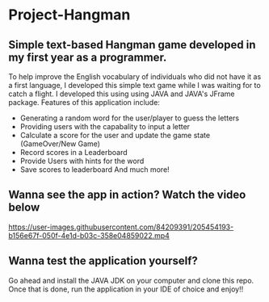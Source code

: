 # Project-Hangman
## Simple text-based Hangman game developed in my first year as a programmer. 

To help improve the English vocabulary of individuals who did not have it as a first language, I developed this simple text game while I was waiting for to catch a flight. I developed this using using JAVA and JAVA's JFrame package. Features of this application include:
- Generating a random word for the user/player to guess the letters
- Providing users with the capabality to input a letter
- Calculate a score for the user and update the game state (GameOver/New Game)
- Record scores in a Leaderboard
- Provide Users with hints for the word
- Save scores to leaderboard
And much more!

## Wanna see the app in action? Watch the video below

https://user-images.githubusercontent.com/84209391/205454193-b156e67f-050f-4e1d-b03c-358e04859022.mp4

## Wanna test the application yourself? 
Go ahead and install the JAVA JDK on your computer and clone this repo. Once that is done, run the application in your IDE of choice and enjoy!!
